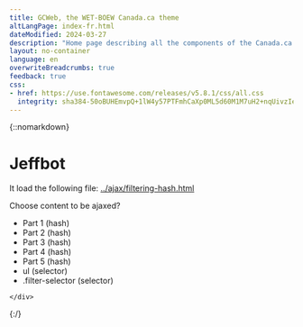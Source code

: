 ```yaml
---
title: GCWeb, the WET-BOEW Canada.ca theme
altLangPage: index-fr.html
dateModified: 2024-03-27
description: "Home page describing all the components of the Canada.ca theme, named GCWeb."
layout: no-container
language: en
overwriteBreadcrumbs: true
feedback: true
css:
- href: https://use.fontawesome.com/releases/v5.8.1/css/all.css
  integrity: sha384-50oBUHEmvpQ+1lW4y57PTFmhCaXp0ML5d60M1M7uH2+nqUivzIebhndOJK28anvf
---
```


{::nomarkdown}
<div class="container">
	<h1 id="wb-cont" property="name">Jeffbot</h1>
	<div class="row">


  <p>It load the following file: <a href="components/wb-fieldflow/ajax/filtering-hash.html">../ajax/filtering-hash.html</a></p>

  <div class="wb-fieldflow">
  	<p>Choose content to be ajaxed?</p>
  	<ul>
  		<li data-wb-fieldflow="ajax/filtering-hash.html#part1">Part 1 (hash)</li>
  		<li data-wb-fieldflow="ajax/filtering-hash.html#part2">Part 2 (hash)</li>
  		<li data-wb-fieldflow="ajax/filtering-hash.html#part3">Part 3 (hash)</li>
  		<li data-wb-fieldflow="ajax/filtering-hash.html#part4">Part 4 (hash)</li>
  		<li data-wb-fieldflow="ajax/filtering-hash.html#part5">Part 5 (hash)</li>
  		<li data-wb-fieldflow="ajax/filtering-hash.html ul">ul (selector)</li>
  		<li data-wb-fieldflow="ajax/filtering-hash.html .filter-selector">.filter-selector (selector)</li>
  	</ul>
  </div>

	</div>
</div>



{:/}
